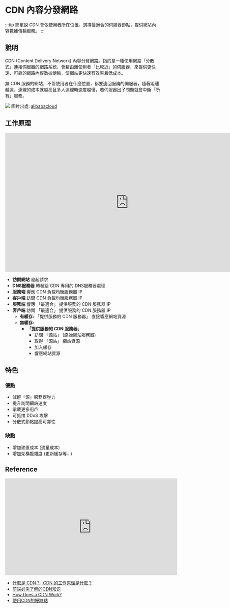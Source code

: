 # CDN 內容分發網路

:::tip 簡單說
CDN 會依使用者所在位置，選擇最適合的伺服器節點，提供網站內容數據傳輸服務。
:::

## 說明
CDN (Content Delivery Network) 內容分發網路。指的是一種使用網路「分散式」連接伺服器的網路系統，會藉由離使用者「比較近」的伺服器，來提供更快速、可靠的網路內容數據傳輸，使網站更快速有效率且低成本。

無 CDN 服務的網站，不管使用者在什麼位置，都要連回服務的伺服器，隨著距離越遠，連線的成本就越高且多人連線時速度越慢，若伺服器出了問題就會中斷「所有」服務。

![](/Browser/img/cdn.png)
圖片出處: [alibabacloud](https://www.alibabacloud.com/tc/knowledge/what-is-cdn)
## 工作原理

<iframe style="border: 1px solid rgba(0, 0, 0, 0.1);" width="800" height="450" src="https://www.figma.com/embed?embed_host=share&url=https%3A%2F%2Fwww.figma.com%2Ffile%2F0DWk2jP0o3UyRVR9hOuLUA%2FCDN-Flow%3Fnode-id%3D0%253A1" allowfullscreen></iframe>

- **訪問網站** 發起請求
- **DNS服務器** 轉發給 CDN 專用的 DNS服務器處理
- **服務端** 響應 CDN 負載均衡服務器 IP
- **客戶端** 訪問 CDN 負載均衡服務器 IP
- **服務端** 響應 「最適合」 提供服務的 CDN 服務器 IP
- **客戶端** 訪問 「最適合」 提供服務的 CDN 服務器 IP
  - **有緩存:** 「提供服務的 CDN 服務器」 直接響應網站資源
  - **無緩存:** 
    - **「提供服務的 CDN 服務器」** 
      - 訪問 「源站」 (原始網站服務器)
      - 取得 「源站」 網站資源
      - 加入緩存
      - 響應網站資源


## 特色
### 優點
- 減輕「源」服務器壓力
- 提升訪問網站速度
- 承載更多用戶
- 可抵擋 DDoS 攻擊
- 分散式節點提高可靠性

### 缺點
- 增加建置成本 (流量成本)
- 增加架構複雜度 (更新緩存等...)

## Reference 

<iframe width="560" height="315" src="https://www.youtube.com/embed/m73oA0_ptxc" title="YouTube video player" frameborder="0" allow="accelerometer; autoplay; clipboard-write; encrypted-media; gyroscope; picture-in-picture" allowfullscreen></iframe>

- [什麼是 CDN？| CDN 的工作原理是什麼？](https://www.cloudflare.com/zh-tw/learning/cdn/what-is-a-cdn/)
- [前端必需了解的CDN知识](https://juejin.cn/post/6913704568325046279)
- [How Does a CDN Work?](https://www.hostinger.com/tutorials/what-is-cdn)
- [使用CDN的優缺點](https://www.astralweb.com.tw/pros-and-cons-for-using-cdn/)